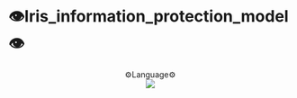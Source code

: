 # 👁️Iris_information_protection_model 👁️

<div style="text-align: center;">
    <div style="display: inline-block;">
        <div>⚙️Language⚙️</div>
        <img src="https://img.shields.io/badge/python-3776AB?style=flat&logo=python&logoColor=white" />
    </div>
</div>

